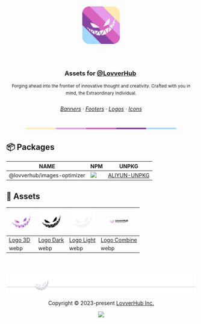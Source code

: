 <h3 align="center">
	<img src="assets/palette/royale-blade/logo-light.webp" width="100" alt="Logo"/><br/>
	<img src="assets/misc/transparent.png" height="30" width="0px"/>

Assets for [@LovverHub][website-link]
<img src="assets/misc/transparent.png" height="30" width="0px"/>

</h3>

<div align="center">
  <sup>Forging ahead into the frontier of innovative thought and creativity. Crafted with you in mind, the Extraordinary Individual.</sup>
</div>

<h6 align="center">
  <a href="https://github.com/lovverhub/lovver-assets/blob/master/assets/banners">Banners</a>
  ·
  <a href="https://github.com/lovverhub/lovver-assets/blob/master/assets/footers">Footers</a>
  ·
  <a href="https://github.com/lovverhub/lovver-assets/blob/master/assets/logos">Logos</a>
  ·
  <a href="https://github.com/lovverhub/lovver-assets/blob/master/assets/favicons">Icons</a>
</h6>

<p align="center">
  <img src="assets/palette/royale-blade/separator.webp" width="400" />
</p>

## 📦 Packages

| NAME                        | NPM                                                           | UNPKG                                  |
| --------------------------- | ------------------------------------------------------------- | -------------------------------------- |
| @lovverhub/images-optimizer | [![][images-optimizer-release]][images-optimizer-release-url] | [ALIYUN-UNPKG][images-optimizer-unpkg] |

## 🎨 Assets

| <img src="assets/logos/lovver-3d.webp" width="64" > | <img src="assets/logos/lovver-simple-dark.webp" width="64" > | <img src="assets/logos/lovver-simple-light.webp" width="64" > | <img src="assets/palette/royale-blade/logo-combine-dark.webp" width="64" > |
| --------------------------------------------------- | ------------------------------------------------------------ | ------------------------------------------------------------- | -------------------------------------------------------------------------- |
| [Logo 3D][logo-3d]                                  | [Logo Dark][logo-dark]                                       | [Logo Light][logo-light]                                      | [Logo Combine][logo-combine]                                               |
| webp                                                | webp                                                         | webp                                                          | webp                                                                       |

[images-optimizer-release]: https://img.shields.io/npm/v/@lovverhub/images-optimizer?colorA=363a4f&colorB=f5a97f&style=for-the-badge&logo=npm
[images-optimizer-release-url]: https://www.npmjs.com/package/@lovverhub/images-optimizer
[images-optimizer-unpkg]: https://registry.npmmirror.com/@lovverhub/images-optimizer
[logo-3d]: assets/logos/lovver-3d.webp
[logo-dark]: assets/logos/lovver-simple-dark.webp
[logo-light]: assets/logos/lovver-simple-light.webp
[logo-combine]: assets/palette/royale-blade/logo-combine-dark.webp
[website-link]: https://www.lovver.us

&nbsp;

<p align="center">
	<img src="assets/footers/lovver-footer.svg" width="600px" />
</p>

<p align="center">
	Copyright &copy; 2023-present <a href="https://github.com/lovverhub" target="_blank">LovverHub Inc.</a>
</p>

<p align="center">
	<a href="https://github.com/lovverhub/lovver-assets/blob/master/LICENSE"><img src="https://img.shields.io/static/v1.svg?style=for-the-badge&label=License&message=MIT&logoColor=d9e0ee&colorA=363a4f&colorB=b7bdf8"/></a>
</p>
